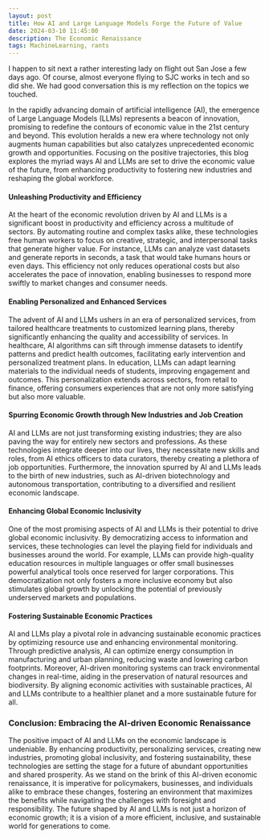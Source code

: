```yaml
---
layout: post
title: How AI and Large Language Models Forge the Future of Value
date: 2024-03-10 11:45:00
description: The Economic Renaissance 
tags: MachineLearning, rants
---
```


I happen to sit next a rather interesting lady on flight out San Jose a few days ago. Of course, almost everyone flying to SJC works in tech and so did she. We had good conversation this is my reflection on the topics we touched. 

In the rapidly advancing domain of artificial intelligence (AI), the emergence of Large Language Models (LLMs) represents a beacon of innovation, promising to redefine the contours of economic value in the 21st century and beyond. This evolution heralds a new era where technology not only augments human capabilities but also catalyzes unprecedented economic growth and opportunities. Focusing on the positive trajectories, this blog explores the myriad ways AI and LLMs are set to drive the economic value of the future, from enhancing productivity to fostering new industries and reshaping the global workforce.

#### Unleashing Productivity and Efficiency
At the heart of the economic revolution driven by AI and LLMs is a significant boost in productivity and efficiency across a multitude of sectors. By automating routine and complex tasks alike, these technologies free human workers to focus on creative, strategic, and interpersonal tasks that generate higher value. For instance, LLMs can analyze vast datasets and generate reports in seconds, a task that would take humans hours or even days. This efficiency not only reduces operational costs but also accelerates the pace of innovation, enabling businesses to respond more swiftly to market changes and consumer needs.

#### Enabling Personalized and Enhanced Services
The advent of AI and LLMs ushers in an era of personalized services, from tailored healthcare treatments to customized learning plans, thereby significantly enhancing the quality and accessibility of services. In healthcare, AI algorithms can sift through immense datasets to identify patterns and predict health outcomes, facilitating early intervention and personalized treatment plans. In education, LLMs can adapt learning materials to the individual needs of students, improving engagement and outcomes. This personalization extends across sectors, from retail to finance, offering consumers experiences that are not only more satisfying but also more valuable.

#### Spurring Economic Growth through New Industries and Job Creation
AI and LLMs are not just transforming existing industries; they are also paving the way for entirely new sectors and professions. As these technologies integrate deeper into our lives, they necessitate new skills and roles, from AI ethics officers to data curators, thereby creating a plethora of job opportunities. Furthermore, the innovation spurred by AI and LLMs leads to the birth of new industries, such as AI-driven biotechnology and autonomous transportation, contributing to a diversified and resilient economic landscape.

#### Enhancing Global Economic Inclusivity
One of the most promising aspects of AI and LLMs is their potential to drive global economic inclusivity. By democratizing access to information and services, these technologies can level the playing field for individuals and businesses around the world. For example, LLMs can provide high-quality education resources in multiple languages or offer small businesses powerful analytical tools once reserved for larger corporations. This democratization not only fosters a more inclusive economy but also stimulates global growth by unlocking the potential of previously underserved markets and populations.

#### Fostering Sustainable Economic Practices
AI and LLMs play a pivotal role in advancing sustainable economic practices by optimizing resource use and enhancing environmental monitoring. Through predictive analysis, AI can optimize energy consumption in manufacturing and urban planning, reducing waste and lowering carbon footprints. Moreover, AI-driven monitoring systems can track environmental changes in real-time, aiding in the preservation of natural resources and biodiversity. By aligning economic activities with sustainable practices, AI and LLMs contribute to a healthier planet and a more sustainable future for all.

### Conclusion: Embracing the AI-driven Economic Renaissance
The positive impact of AI and LLMs on the economic landscape is undeniable. By enhancing productivity, personalizing services, creating new industries, promoting global inclusivity, and fostering sustainability, these technologies are setting the stage for a future of abundant opportunities and shared prosperity. As we stand on the brink of this AI-driven economic renaissance, it is imperative for policymakers, businesses, and individuals alike to embrace these changes, fostering an environment that maximizes the benefits while navigating the challenges with foresight and responsibility. The future shaped by AI and LLMs is not just a horizon of economic growth; it is a vision of a more efficient, inclusive, and sustainable world for generations to come.